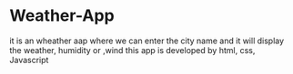 # Weather-App

it is an wheather aap where we can enter the city name and it will display the weather, humidity or ,wind 
this app is developed by html, css, Javascript 
